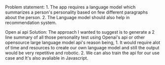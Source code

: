 Problem statement: 1. The app requires a language model which summarizes a person's personality based on few different paragraphs about the person. 
                   2. The Language model should also help in recommendation system. 

Open ai api Solution: The approach I wanted to suggest is to generate a 2 line summary of all those personality test using Openai's api or other opensource large language model api's reason being, 
                      1. It would require alot of time and resources to create our own language model and still the output would be very repetitive and robotic.
                      2. We can also train the api for our use case and It's also avaliable in Javascript. 
